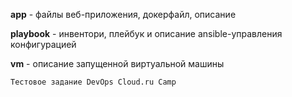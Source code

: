 **app** - файлы веб-приложения, докерфайл, описание

**playbook** - инвентори, плейбук и описание ansible-управления конфигурацией

**vm** - описание запущенной виртуальной машины



`Тестовое задание DevOps Cloud.ru Camp`
